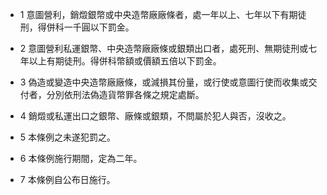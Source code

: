 * 1 意圖營利，銷燬銀幣或中央造幣廠廠條者，處一年以上、七年以下有期徒刑，得併科一千圓以下罰金。

* 2 意圖營利私運銀幣、中央造幣廠廠條或銀類出口者，處死刑、無期徒刑或七年以上有期徒刑。得併科幣額或價額五倍以下罰金。

* 3 偽造或變造中央造幣廠廠條，或減損其份量，或行使或意圖行使而收集或交付者，分別依刑法偽造貨幣罪各條之規定處斷。

* 4 銷燬或私運出口之銀幣、廠條或銀類，不問屬於犯人與否，沒收之。

* 5 本條例之未遂犯罰之。

* 6 本條例施行期間，定為二年。

* 7 本條例自公布日施行。

